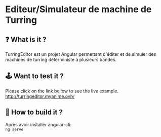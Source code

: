 # Editeur/Simulateur de machine de Turring

## ❓ What is it ?
TurringEditor est un projet Angular permettant d'éditer et de simuler des machines de turring déterministe à plusieurs bandes.

## 🕹️ Want to test it ?

Please click on the link bellow to see the live example.<br>
http://turringeditor.myanime.ovh/

## 🚀 How to build it ?

Après avoir installer angular-cli: <br>
``ng serve``
